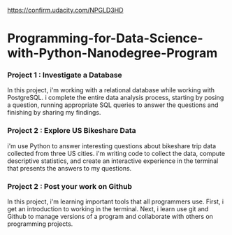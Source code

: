 
https://confirm.udacity.com/NPGLD3HD



# Programming-for-Data-Science-with-Python-Nanodegree-Program




### Project 1 : Investigate a Database


In this project, i'm working with a relational database while working with PostgreSQL. i complete the entire data analysis process, starting by posing a question, running appropriate SQL queries to answer the questions and finishing by sharing my findings.





### Project 2 : Explore US Bikeshare Data


i'm use Python to answer interesting questions about bikeshare trip data collected from three US cities. i'm writing code to collect the data, compute descriptive statistics, and create an interactive experience in the terminal that presents the answers to my questions.





### Project 2 : Post your work on Github


In this project, i'm learning important tools that all programmers use. First, i get an introduction to working in the terminal. Next, i learn use git and Github to manage versions of a program and collaborate with others on programming projects. 
